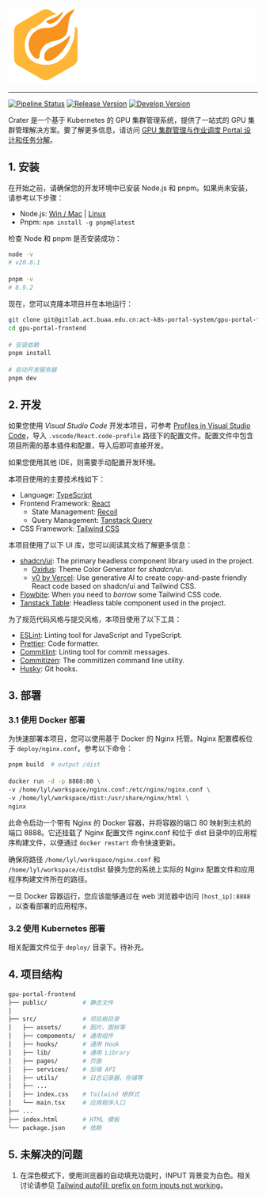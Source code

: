 ![Crater](./src/assets/Logo2.svg)

---

[![Pipeline Status](https://gitlab.act.buaa.edu.cn/gpu-portal/gpu-portal-frontend/badges/main/pipeline.svg)](https://gitlab.act.buaa.edu.cn/gpu-portal/gpu-portal-frontend/-/commits/main)
[![Release Version](https://img.shields.io/badge/Release-0.0.0-blue)](http://192.168.5.60:32088/)
[![Develop Version](https://img.shields.io/badge/Develop-0.0.0-orange)](http://192.168.5.60:8888/)

Crater 是一个基于 Kubernetes 的 GPU 集群管理系统，提供了一站式的 GPU 集群管理解决方案。要了解更多信息，请访问 [GPU 集群管理与作业调度 Portal 设计和任务分解](https://docs.qq.com/doc/DWENFVWpzSW16TGFV)。

## 1. 安装

在开始之前，请确保您的开发环境中已安装 Node.js 和 pnpm。如果尚未安装，请参考以下步骤：

- Node.js: [Win / Mac](https://nodejs.org/en/download) | [Linux](https://github.com/nodesource/distributions/blob/master/README.md#installation-instructions)
- Pnpm: `npm install -g pnpm@latest`

检查 Node 和 pnpm 是否安装成功：

```bash
node -v
# v20.8.1

pnpm -v
# 8.9.2
```

现在，您可以克隆本项目并在本地运行：

```bash
git clone git@gitlab.act.buaa.edu.cn:act-k8s-portal-system/gpu-portal-frontend.git
cd gpu-portal-frontend

# 安装依赖
pnpm install

# 启动开发服务器
pnpm dev
```

## 2. 开发

如果您使用 _Visual Studio Code_ 开发本项目，可参考 [Profiles in Visual Studio Code](https://code.visualstudio.com/docs/editor/profiles#_import)，导入 `.vscode/React.code-profile` 路径下的配置文件。配置文件中包含项目所需的基本插件和配置，导入后即可直接开发。

如果您使用其他 IDE，则需要手动配置开发环境。

本项目使用的主要技术栈如下：

- Language: [TypeScript](https://www.typescriptlang.org/docs)
- Frontend Framework: [React](https://react.dev/learn)
  - State Management: [Recoil](https://recoiljs.org/zh-hans/)
  - Query Management: [Tanstack Query](https://tanstack.com/query/latest)
- CSS Framework: [Tailwind CSS](https://tailwindcss.com/docs/guides/vite)

本项目使用了以下 UI 库，您可以阅读其文档了解更多信息：

- [shadcn/ui](https://ui.shadcn.com/examples/dashboard): The primary headless component library used in the project.
  - [Oxidus](https://oxidus.vercel.app/): Theme Color Generator for _shadcn/ui_.
  - [v0 by Vercel](https://v0.dev/): Use generative AI to create copy-and-paste friendly React code based on shadcn/ui and Tailwind CSS.
- [Flowbite](https://flowbite.com/docs/getting-started/react/): When you need to _borrow_ some Tailwind CSS code.
- [Tanstack Table](https://tanstack.com/table/v8): Headless table component used in the project.

为了规范代码风格与提交风格，本项目使用了以下工具：

- [ESLint](https://eslint.org/docs/user-guide/getting-started): Linting tool for JavaScript and TypeScript.
- [Prettier](https://prettier.io/docs/en/index.html): Code formatter.
- [Commitlint](https://commitlint.js.org/#/): Linting tool for commit messages.
- [Commitizen](https://github.com/commitizen/cz-cli): The commitizen command line utility.
- [Husky](https://typicode.github.io/husky/#/): Git hooks.

## 3. 部署

### 3.1 使用 Docker 部署

为快速部署本项目，您可以使用基于 Docker 的 Nginx 托管。Nginx 配置模板位于 `deploy/nginx.conf`。参考以下命令：

```bash
pnpm build  # output /dist

docker run -d -p 8888:80 \
-v /home/lyl/workspace/nginx.conf:/etc/nginx/nginx.conf \
-v /home/lyl/workspace/dist:/usr/share/nginx/html \
nginx
```

此命令启动一个带有 Nginx 的 Docker 容器，并将容器的端口 80 映射到主机的端口 8888。它还挂载了 Nginx 配置文件 nginx.conf 和位于 dist 目录中的应用程序构建文件，以便通过 `docker restart` 命令快速更新。

确保将路径 `/home/lyl/workspace/nginx.conf` 和 `/home/lyl/workspace/dist`dist 替换为您的系统上实际的 Nginx 配置文件和应用程序构建文件所在的路径。

一旦 Docker 容器运行，您应该能够通过在 web 浏览器中访问 `[host_ip]:8888` ，以查看部署的应用程序。

### 3.2 使用 Kubernetes 部署

相关配置文件位于 `deploy/` 目录下。待补充。

## 4. 项目结构

```bash
gpu-portal-frontend
├── public/          # 静态文件
│
├── src/             # 项目根目录
│   ├── assets/      # 图片、图标等
│   ├── compoments/  # 通用组件
│   ├── hooks/       # 通用 Hook
│   ├── lib/         # 通用 Library
│   ├── pages/       # 页面
│   ├── services/    # 后端 API
│   ├── utils/       # 日志记录器、存储等
│   ├── ...
│   ├── index.css    # Tailwind 根样式
│   └── main.tsx     # 应用程序入口
├── ...
├── index.html       # HTML 模板
└── package.json     # 依赖
```

## 5. 未解决的问题

1. 在深色模式下，使用浏览器的自动填充功能时，INPUT 背景变为白色。相关讨论请参见 [Tailwind autofill: prefix on form inputs not working](https://github.com/tailwindlabs/tailwindcss/discussions/8679)。
